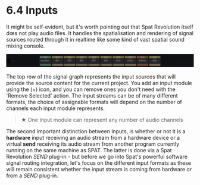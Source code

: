 # 6.4 Inputs

It might be self-evident, but it's worth pointing out that Spat Revolution itself dœs
not play audio files. It handles the spatialisation and rendering of signal sources
routed through it in realtime like some kind of vast spatial sound mixing console.

![](../../../include/SpatRevolution_UserGuide_-080.jpg)

The top row of the signal graph represents the input sources that will provide the
source content for the current project. You add an input module using the (+) icon,
and you can remove ones you don't need with the 'Remove Selected' action. The
input streams can be of many different formats, the choice of assignable formats
will depend on the number of channels each input module represents.


> ★ One Input module can represent any number of audio channels

The second important distinction between inputs, is whether or not it is a **hardware** input receiving an audio stream from a hardware device or a virtual **send** receiving its audio stream from another program currently running on the same machine as SPAT. The latter is done via a Spat Revolution _SEND_ plug-in - but before
we go into Spat's powerful software signal routing integration, let's focus on the
different input formats as these will remain consistent whether the input stream is
coming from hardware or from a _SEND_ plug-in.

